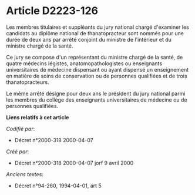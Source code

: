 # Article D2223-126

Les membres titulaires et suppléants du jury national chargé d'examiner les candidats au diplôme national de thanatopracteur
sont nommés pour une durée de deux ans par arrêté conjoint du ministre de l'intérieur et du ministre chargé de la santé.

Ce jury se compose d'un représentant du ministre chargé de la santé, de quatre médecins légistes, anatomopathologistes ou
enseignants universitaires de médecine dispensant ou ayant dispensé un enseignement en matière de soins de conservation ou de
personnes qualifiées et de trois thanatopracteurs.

Le même arrêté désigne pour deux ans le président du jury national parmi les membres du collège des enseignants
universitaires de médecine ou de personnes qualifiées.

**Liens relatifs à cet article**

_Codifié par_:

  - Décret n°2000-318 2000-04-07

_Créé par_:

  - Décret n°2000-318 2000-04-07 jorf 9 avril 2000

_Anciens textes_:

  - Décret n°94-260, 1994-04-01, art 5
